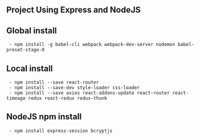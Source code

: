 ## Project Using Express and NodeJS

## Global install
```
 - npm install -g babel-cli webpack webpack-dev-server nodemon babel-preset-stage-0
```

## Local install
```
 - npm install --save react-router
 - npm install --save-dev style-loader css-loader
 - npm install --save axios react-addons-update react-router react-timeago redux react-redux redux-thunk
```
## NodeJS npm install
```
 - npm install express-session bcryptjs 
```
